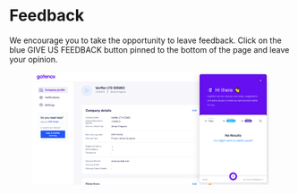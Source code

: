 # Feedback

We encourage you to take the opportunity to leave feedback. Click on the blue GIVE US FEEDBACK button pinned to the bottom of the page and leave your opinion.

<figure><img src="../../docs/Images/feedback.png" alt=""><figcaption></figcaption></figure>
